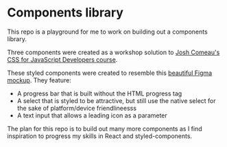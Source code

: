 # Components library

This repo is a playground for me to work on building out a components library.

Three components were created as a workshop solution to [Josh Comeau's CSS for JavaScript Developers course](https://courses.joshwcomeau.com/css-for-js).

These styled components were created to resemble this [beautiful Figma mockup](https://www.figma.com/file/u0wCdLXheiN9f2FmAuPsE9/Mini-Component-Library). They feature:

- A progress bar that is built without the HTML progress tag 
- A select that is styled to be attractive, but still use the native select for the sake of platform/device friendlineesss
- A text input that allows a leading icon as a parameter

The plan for this repo is to build out many more components as I find inspiration to progress my skills in React and styled-components.
